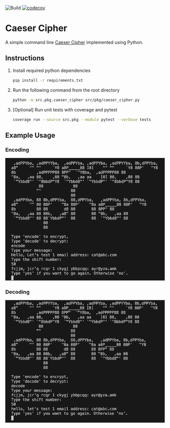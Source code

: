 ![Build](https://github.com/AmilaIndika789/Caeser_Cipher/actions/workflows/build_and_test.yml/badge.svg?branch=main&event=push) [![codecov](https://codecov.io/gh/AmilaIndika789/Caeser_Cipher/graph/badge.svg?token=U2X98VLBZT)](https://codecov.io/gh/AmilaIndika789/Caeser_Cipher) 

# Caeser Cipher 

A simple command line [Caeser Cipher](https://en.wikipedia.org/wiki/Caesar_cipher) implemented using Python.

## Instructions

1. Install required python dependencies

    ~~~zsh
    pip install -r requirements.txt
    ~~~

2. Run the following command from the root directory

    ~~~zsh
    python -m src.pkg.caeser_cipher src/pkg/caeser_cipher.py
    ~~~

3. [Optional] Run unit tests with coverage and pytest

    ~~~bash
    coverage run --source src.pkg --module pytest --verbose tests
    ~~~

## Example Usage

### Encoding

![Example of encoding using caeser cipher](images/encoding.png)

### Decoding

![Example of decoding using caeser cipher](images/decoding.png)
